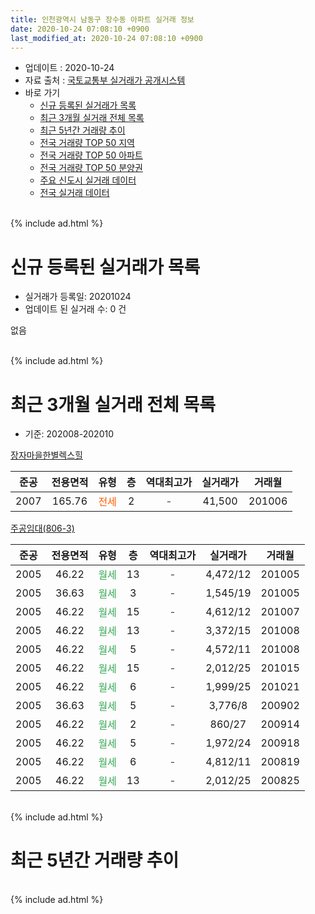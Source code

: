 ```yaml
---
title: 인천광역시 남동구 장수동 아파트 실거래 정보
date: 2020-10-24 07:08:10 +0900
last_modified_at: 2020-10-24 07:08:10 +0900
---
```


* 업데이트 : 2020-10-24
* 자료 출처 : [국토교통부 실거래가 공개시스템](http://rt.molit.go.kr)
* 바로 가기
    * [신규 등록된 실거래가 목록](#신규-등록된-실거래가-목록)
    * [최근 3개월 실거래 전체 목록](#최근-3개월-실거래-전체-목록)
    * [최근 5년간 거래량 추이](#최근-5년간-거래량-추이)
    * [전국 거래량 TOP 50 지역](https://inasie.github.io/apt-trade-info/최근-3개월-전국에서-가장-거래가-많이-발생한-지역)
    * [전국 거래량 TOP 50 아파트](https://inasie.github.io/apt-trade-info/최근-3개월-전국에서-가장-거래가-많이-발생한-아파트)
    * [전국 거래량 TOP 50 분양권](https://inasie.github.io/apt-trade-info/최근-3개월-전국에서-가장-거래가-많이-발생한-분양권)
    * [주요 신도시 실거래 데이터](https://inasie.github.io/apt-trade-info/주요-신도시)
    * [전국 실거래 데이터](https://inasie.github.io/apt-trade-info/전국)
<br>
{% include ad.html %}
<br>

# 신규 등록된 실거래가 목록
* 실거래가 등록일: 20201024
* 업데이트 된 실거래 수: 0 건

없음

<br>
{% include ad.html %}
<br>

# 최근 3개월 실거래 전체 목록
* 기준: 202008-202010


[장자마을한별렉스힐](https://search.naver.com/search.naver?query=%EC%9D%B8%EC%B2%9C%EA%B4%91%EC%97%AD%EC%8B%9C+%EB%82%A8%EB%8F%99%EA%B5%AC+%EC%9E%A5%EC%88%98%EB%8F%99+%EC%9E%A5%EC%9E%90%EB%A7%88%EC%9D%84%ED%95%9C%EB%B3%84%EB%A0%89%EC%8A%A4%ED%9E%90)

|준공|전용면적|유형|층|역대최고가|실거래가|거래월|
|:---:|:---:|:---:|:---:|:---:|:---:|:---:|
|2007|165.76|<span style="color:#ff5a00">전세</span>|2|<span style="color:#444444">-</span>|41,500|201006|

[주공임대(806-3)](https://search.naver.com/search.naver?query=%EC%9D%B8%EC%B2%9C%EA%B4%91%EC%97%AD%EC%8B%9C+%EB%82%A8%EB%8F%99%EA%B5%AC+%EC%9E%A5%EC%88%98%EB%8F%99+%EC%A3%BC%EA%B3%B5%EC%9E%84%EB%8C%80%28806-3%29)

|준공|전용면적|유형|층|역대최고가|실거래가|거래월|
|:---:|:---:|:---:|:---:|:---:|:---:|:---:|
|2005|46.22|<span style="color:#34a853">월세</span>|13|<span style="color:#444444">-</span>|4,472/12|201005|
|2005|36.63|<span style="color:#34a853">월세</span>|3|<span style="color:#444444">-</span>|1,545/19|201005|
|2005|46.22|<span style="color:#34a853">월세</span>|15|<span style="color:#444444">-</span>|4,612/12|201007|
|2005|46.22|<span style="color:#34a853">월세</span>|13|<span style="color:#444444">-</span>|3,372/15|201008|
|2005|46.22|<span style="color:#34a853">월세</span>|5|<span style="color:#444444">-</span>|4,572/11|201008|
|2005|46.22|<span style="color:#34a853">월세</span>|15|<span style="color:#444444">-</span>|2,012/25|201015|
|2005|46.22|<span style="color:#34a853">월세</span>|6|<span style="color:#444444">-</span>|1,999/25|201021|
|2005|36.63|<span style="color:#34a853">월세</span>|5|<span style="color:#444444">-</span>|3,776/8|200902|
|2005|46.22|<span style="color:#34a853">월세</span>|2|<span style="color:#444444">-</span>|860/27|200914|
|2005|46.22|<span style="color:#34a853">월세</span>|5|<span style="color:#444444">-</span>|1,972/24|200918|
|2005|46.22|<span style="color:#34a853">월세</span>|6|<span style="color:#444444">-</span>|4,812/11|200819|
|2005|46.22|<span style="color:#34a853">월세</span>|13|<span style="color:#444444">-</span>|2,012/25|200825|


<br>
{% include ad.html %}
<br>

# 최근 5년간 거래량 추이


<div style="width:100%;">
    <canvas id="deal_progress" height="200"></canvas>
</div>

<script>
new Chart(document.getElementById("deal_progress"), {
    type: 'line',
    data: {
        labels: ['201510','201511','201512','201601','201602','201603','201604','201605','201606','201607','201608','201609','201610','201611','201612','201701','201702','201703','201704','201705','201706','201707','201708','201709','201710','201711','201712','201801','201802','201803','201804','201805','201806','201807','201808','201809','201810','201811','201812','201901','201902','201903','201904','201905','201906','201907','201908','201909','201910','201911','201912','202001','202002','202003','202004','202005','202006','202007','202008','202009','202010'],
        datasets: [{
            label: '매매',
            pointRadius: 1,
            data: [0, 0, 0, 0, 0, 0, 1, 2, 0, 1, 0, 0, 0, 0, 0, 0, 1, 1, 0, 0, 1, 2, 0, 0, 1, 0, 1, 1, 0, 0, 0, 0, 0, 1, 1, 0, 0, 0, 0, 0, 1, 0, 0, 0, 2, 0, 2, 0, 1, 0, 0, 0, 0, 0, 0, 0, 3, 0, 0, 0, 0],
            borderColor: "rgba(255, 201, 14, 1)",
            backgroundColor: "rgba(255, 201, 14, 0.5)",
            fill: false,
            lineTension: 0
        },{
            label: '전월세',
            pointRadius: 1,
            data: [2, 3, 1, 4, 1, 1, 2, 2, 5, 5, 0, 2, 3, 1, 1, 4, 0, 1, 1, 3, 2, 2, 5, 9, 2, 2, 2, 5, 3, 4, 3, 2, 4, 3, 1, 3, 4, 1, 5, 1, 3, 2, 1, 2, 3, 1, 8, 6, 2, 2, 8, 5, 1, 5, 5, 5, 5, 2, 2, 3, 8],
            borderColor: "rgba(0, 141, 185, 1)",
            backgroundColor: "rgba(0, 141, 185, 0.5)",
            fill: false,
            lineTension: 0
        }
        ]
    },
    options: {
        responsive: true,
        title: {
            display: false
        },
        tooltips: {
            mode: 'index',
            intersect: false
        },
        hover: {
            mode: 'nearest',
            intersect: true
        },
        scales: {
            xAxes: [{
                display: true,
                scaleLabel: {
                    display: true,
                    labelString: '년/월'
                }
            }],
            yAxes: [{
                display: true,
                ticks: {
                    suggestedMin: 0,
                },
                scaleLabel: {
                    display: true,
                    labelString: '실거래 수'
                }
            }]
        }
    }
});

</script>


<br>
{% include ad.html %}
<br>

